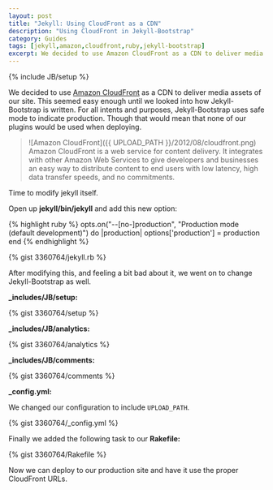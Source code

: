 ```yaml
---
layout: post
title: "Jekyll: Using CloudFront as a CDN"
description: "Using CloudFront in Jekyll-Bootstrap"
category: Guides
tags: [jekyll,amazon,cloudfront,ruby,jekyll-bootstrap]
excerpt: We decided to use Amazon CloudFront as a CDN to deliver media assets of our site. This seemed easy enough until we looked into how Jekyll-Bootstrap is written. For all intents and purposes, Jekyll-Bootstrap uses safe mode to indicate production. Though that would mean that none of our plugins would be used when deploying.
---
```

{% include JB/setup %}

We decided to use [Amazon CloudFront](http://xorcode.net/R2fO1q) as a CDN to deliver media assets of our site. This seemed easy enough until we looked into how Jekyll-Bootstrap is written. For all intents and purposes, Jekyll-Bootstrap uses safe mode to indicate production. Though that would mean that none of our plugins would be used when deploying.

> ![Amazon CloudFront]({{ UPLOAD_PATH }}/2012/08/cloudfront.png) Amazon CloudFront is a web service for content delivery. It integrates with other Amazon Web Services to give developers and businesses an easy way to distribute content to end users with low latency, high data transfer speeds, and no commitments.

Time to modify jekyll itself.

Open up **jekyll/bin/jekyll** and add this new option:

{% highlight ruby %}
  opts.on("--[no-]production", "Production mode (default development)") do |production|
    options['production'] = production
  end
{% endhighlight %}

{% gist 3360764/jekyll.rb %}

After modifying this, and feeling a bit bad about it, we went on to change Jekyll-Bootstrap as well.

**_includes/JB/setup:**

{% gist 3360764/setup %}

**_includes/JB/analytics:**

{% gist 3360764/analytics %}

**_includes/JB/comments:**

{% gist 3360764/comments %}

**_config.yml:**

We changed our configuration to include `UPLOAD_PATH`.

{% gist 3360764/_config.yml %}

Finally we added the following task to our **Rakefile:**

{% gist 3360764/Rakefile %}

Now we can deploy to our production site and have it use the proper CloudFront URLs.

